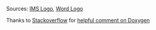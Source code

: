 Sources: [IMS Logo](http://www.imsglobal.org/), [Word Logo](https://de.wikipedia.org/wiki/Datei:Microsoft_Word_2013_logo.svg)

Thanks to [Stackoverflow](https://stackoverflow.com/users/2091951/denise-skidmore) for [helpful comment on Doxygen](https://stackoverflow.com/questions/8985033/how-to-integrate-examples-with-doxygen/16034375#16034375)
